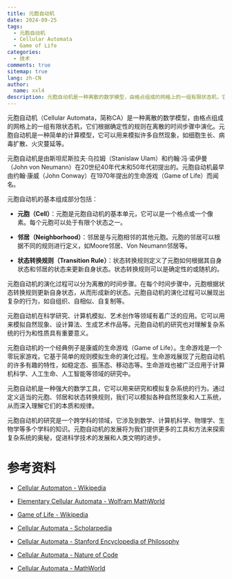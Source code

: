```yaml
---
title: 元胞自动机
date: 2024-09-25
tags:
  - 元胞自动机
  - Cellular Automata
  - Game of Life
categories: 
  - 技术
comments: true
sitemap: true
lang: zh-CN
author:
  name: xxl4
description: 元胞自动机是一种离散的数学模型，由格点组成的网格上的一组有限状态机，它们根据确定性的规则在离散的时间步骤中演化。元胞自动机是一种简单的计算模型，它可以用来模拟许多自然现象，如细胞生长、病毒扩散、火灾蔓延等。
---
```


元胞自动机（Cellular Automata，简称CA）是一种离散的数学模型，由格点组成的网格上的一组有限状态机，它们根据确定性的规则在离散的时间步骤中演化。元胞自动机是一种简单的计算模型，它可以用来模拟许多自然现象，如细胞生长、病毒扩散、火灾蔓延等。

元胞自动机是由斯坦尼斯拉夫·乌拉姆（Stanislaw Ulam）和约翰·冯·诺伊曼（John von Neumann）在20世纪40年代末和50年代初提出的。元胞自动机最早由约翰·康威（John Conway）在1970年提出的生命游戏（Game of Life）而闻名。

元胞自动机的基本组成部分包括：

- **元胞（Cell）**：元胞是元胞自动机的基本单元，它可以是一个格点或一个像素。每个元胞可以处于有限个状态之一。

- **邻居（Neighborhood）**：邻居是与元胞相邻的其他元胞。元胞的邻居可以根据不同的规则进行定义，如Moore邻居、Von Neumann邻居等。

- **状态转换规则（Transition Rule）**：状态转换规则定义了元胞如何根据其自身状态和邻居的状态来更新自身状态。状态转换规则可以是确定性的或随机的。

元胞自动机的演化过程可以分为离散的时间步骤。在每个时间步骤中，元胞根据状态转换规则更新自身状态，从而形成新的状态。元胞自动机的演化过程可以展现出复杂的行为，如自组织、自相似、自复制等。

元胞自动机在科学研究、计算机模拟、艺术创作等领域有着广泛的应用。它可以用来模拟自然现象、设计算法、生成艺术作品等。元胞自动机的研究也对理解复杂系统的行为和性质具有重要意义。

元胞自动机的一个经典例子是康威的生命游戏（Game of Life）。生命游戏是一个零玩家游戏，它基于简单的规则模拟生命的演化过程。生命游戏展现了元胞自动机的许多有趣的特性，如稳定态、振荡态、移动态等。生命游戏也被广泛应用于计算机科学、人工生命、人工智能等领域的研究中。

元胞自动机是一种强大的数学工具，它可以用来研究和模拟复杂系统的行为。通过定义适当的元胞、邻居和状态转换规则，我们可以模拟各种自然现象和人工系统，从而深入理解它们的本质和规律。

元胞自动机的研究是一个跨学科的领域，它涉及到数学、计算机科学、物理学、生物学等多个学科的知识。元胞自动机的发展将为我们提供更多的工具和方法来探索复杂系统的奥秘，促进科学技术的发展和人类文明的进步。

# 参考资料

- [Cellular Automaton - Wikipedia](https://en.wikipedia.org/wiki/Cellular_automaton)

- [Elementary Cellular Automata - Wolfram MathWorld](https://mathworld.wolfram.com/ElementaryCellularAutomaton.html)

- [Game of Life - Wikipedia](https://en.wikipedia.org/wiki/Conway%27s_Game_of_Life)

- [Cellular Automata - Scholarpedia](http://www.scholarpedia.org/article/Cellular_automata)

- [Cellular Automata - Stanford Encyclopedia of Philosophy](https://plato.stanford.edu/entries/cellular-automata/)

- [Cellular Automata - Nature of Code](https://natureofcode.com/book/chapter-7-cellular-automata/)

- [Cellular Automata - MathWorld](https://mathworld.wolfram.com/CellularAutomaton.html)
```

